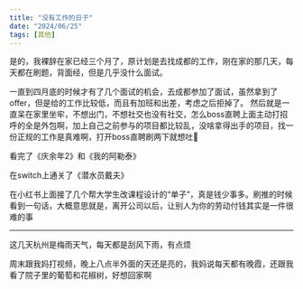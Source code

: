 ```yaml
---
title: "没有工作的日子"
date: "2024/06/25"
tags: [其他]
---
```


是的，我裸辞在家已经三个月了，原计划是去找成都的工作，刚在家的那几天，每天都在刷题，背面经，但是几乎没什么面试。

一直到四月底的时候才有了几个面试的机会，去成都参加了面试，虽然拿到了offer，但是给的工作比较低，而且有加班和出差，考虑之后拒掉了。
然后就是一直呆在家里坐牢，不想出门，不想社交也没有社交，怎么boss直聘上面主动打招呼的全是外包啊，加上自己之前参与的项目都比较乱，没啥拿得出手的项目，找一份正规的工作是真难啊，打开boss直聘刷两下就想吐🤮


看完了《庆余年2》和《我的阿勒泰》

在switch上通关了《潜水员戴夫》

在小红书上面接了几个帮大学生改课程设计的“单子”，真是钱少事多。刷推的时候看到一句话，大概意思就是，离开公司以后，让别人为你的劳动付钱其实是一件很难的事

-------

这几天杭州是梅雨天气，每天都是刮风下雨，有点烦

周末跟我妈打视频，晚上八点半外面的天还是亮的，我妈说每天都有晚霞，还跟我看了院子里的葡萄和花椒树，好想回家啊
